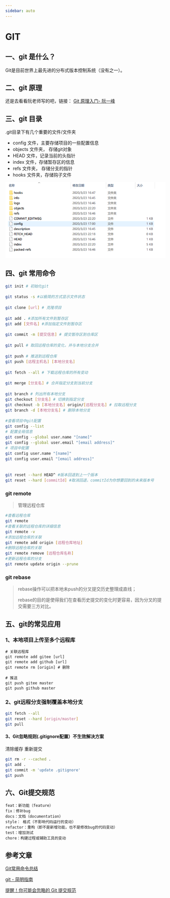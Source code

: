 ```yaml
---
sidebar: auto
---
```

# GIT

##  一、git 是什么？ 

 Git是目前世界上最先进的分布式版本控制系统（没有之一）。 

## 二、git 原理

还是去看看阮老师写的吧，链接：  [Git 原理入门- 阮一峰]( http://www.ruanyifeng.com/blog/2018/10/git-internals.html )

## 三、git 目录

.git目录下有几个重要的文件/文件夹

- config   文件，主要存储项目的一些配置信息
- objects 文件夹， 存储git对象
- HEAD    文件，记录当前的头指针
- index    文件，存储暂存区的信息
- refs       文件夹， 存储分支的指针
-  hooks    文件夹，存储钩子文件

![git-catalog](/img/git-catalog.png)

## 四、git 常用命令

```bash
git init # 初始化git

git status -s #以极简的方式显示文件状态

git clone [url] # 克隆项目

git add . #添加所有文件到暂存区
git add [文件名] #添加指定文件到暂存区

git commit -m [提交信息] # 提交暂存区到仓库区

git pull # 取回远程仓库的变化，并与本地分支合并

git push # 推送到远程仓库
git push [远程主机名] [本地分支名]

git fetch --all # 下载远程仓库的所有变动

git merge [分支名] # 合并指定分支到当前分支

git branch # 列出所有本地分支
git checkout [分支名] # 切换到指定分支
git checkout -b [本地分支名] origin/[远程分支名] # 拉取远程分支
git branch -d [本地分支名] # 删除本地分支

#查看项目中git配置
git config --list
# 配置全局信息
git config --global user.name "[name]"
git config --global user.email "[email address]"
# 项目中配置
git config user.name "[name]"
git config user.email "[email address]"


git reset --hard HEAD^ #版本回退到上一个版本
git reset --hard [commitId] #取消回退，commitId为你想要回到的未来版本号
```

### git remote 

> 管理远程仓库 

```bash
#查看远程仓库
git remote 
#查看关联的远程仓库的详细信息
git remote -v 
#添加远程仓库的关联
git remote add origin [远程仓库地址] 
#删除远程仓库的关联
git remote remove [远程仓库名称] 
#更新远程仓库的分支
git remote update origin --prune 
```

### git rebase

> rebase操作可以把本地未push的分叉提交历史整理成直线；
>
> rebase的目的是使得我们在查看历史提交的变化时更容易，因为分叉的提交需要三方对比。



## 五、git的常见应用

### 1、本地项目上传至多个远程库

```shell
# 关联远程库
git remote add gitee [url]
git remote add github [url]
git remote rm [origin] # 删除

# 推送
git push gitee master
git push github master
```

### 2、git远程分支强制覆盖本地分支

```bash
git fetch --all  
git reset --hard [origin/master] 
git pull
```

#### 3、Git忽略规则(.gitignore配置）不生效解决方案

清除缓存 重新提交

```bash
git rm -r --cached .
git add .
git commit -m 'update .gitignore'
git push
```

## 六、Git提交规范

```
feat：新功能（feature）
fix：修补bug
docs：文档（documentation）
style： 格式（不影响代码运行的变动）
refactor：重构（即不是新增功能，也不是修改bug的代码变动）
test：增加测试
chore：构建过程或辅助工具的变动
```



## 参考文章

[Git常用命令总结](https://www.jianshu.com/p/cdccfef91ae1 )

[git - 简明指南](http://rogerdudler.github.io/git-guide/index.zh.html)

[提醒！你可能会忽略的 Git 提交规范](https://segmentfault.com/a/1190000022440330)